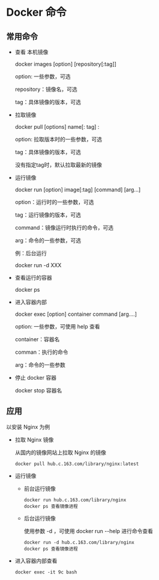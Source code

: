 # Docker 命令

## 常用命令

+ 查看 本机镜像

  docker images [option] [repository[:tag]]

  option: 一些参数，可选

  repository：镜像名，可选

  tag：具体镜像的版本，可选

+ 拉取镜像

  docker pull [options] name[: tag] :

  option: 拉取版本时的一些参数，可选

  tag：具体镜像的版本，可选

  没有指定tag时，默认拉取最新的镜像

+ 运行镜像

  docker run [option] image[:tag] [command] [arg...]

  option：运行时的一些参数，可选

  tag：运行镜像的版本，可选

  command：镜像运行时执行的命令，可选

  arg：命令的一些参数，可选

  例：后台运行

  docker run -d XXX

+ 查看运行的容器

  docker ps

+ 进入容器内部

  docker exec [option] container command [arg....]

  option: 一些参数，可使用 help 查看

  container：容器名

  comman：执行的命令

  arg：命令的一些参数

+ 停止 docker 容器

  docker stop 容器名

## 应用

以安装 Nginx 为例

+ 拉取 Nginx 镜像

  从国内的镜像网站上拉取 Nginx 的镜像

  ```
  docker pull hub.c.163.com/library/nginx:latest
  ```

+ 运行镜像

  + 前台运行镜像

    ```
    docker run hub.c.163.com/library/nginx
    docker ps 查看镜像进程
    ```

  + 后台运行镜像

    使用参数 -d ，可使用 docker run --help 进行命令查看

    ```
    docker run -d hub.c.163.com/library/nginx
    docker ps 查看镜像进程
    ```

+ 进入容器内部查看

  ```
  docker exec -it 9c bash
  ```

  











